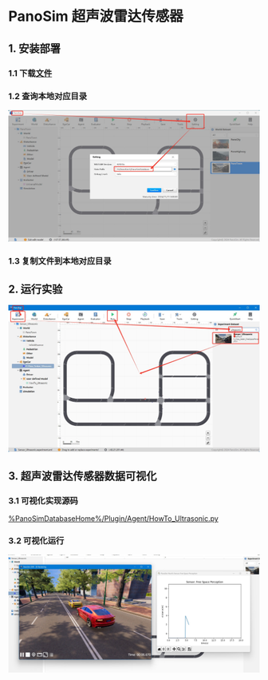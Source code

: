 # PanoSim 超声波雷达传感器

## 1. 安装部署

### 1.1 下载[文件](https://github.com/liyanlee/PanoSim_How_To/tree/main/Sensor/Ultrasonic/Ultrasonic/PanoSimDatabase)

### 1.2 查询本地对应目录
![image](../../../Bus/ego/docs/images/folder.jpg)

### 1.3 复制文件到本地对应目录

## 2. 运行实验
![image](docs/images/open.jpg)


## 3. 超声波雷达传感器数据可视化

### 3.1 可视化实现源码
[%PanoSimDatabaseHome%/Plugin/Agent/HowTo_Ultrasonic.py](PanoSimDatabase/Plugin/Agent/HowTo_Ultrasonic.py)

### 3.2 可视化运行
![image](docs/images/visualization.jpg)
